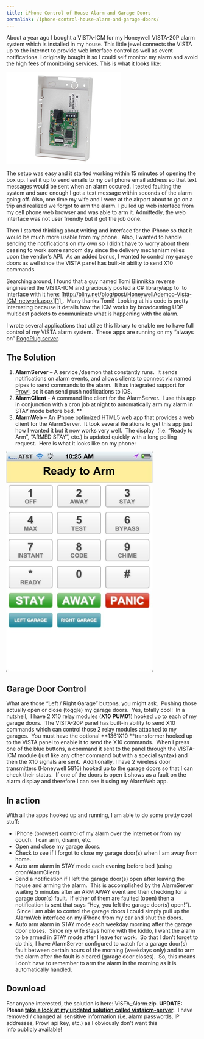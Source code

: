 ```yaml
---
title: iPhone Control of House Alarm and Garage Doors
permalink: /iphone-control-house-alarm-and-garage-doors/
---
```

About a year ago I bought a VISTA-ICM for my Honeywell VISTA-20P alarm system which is installed in my house. This little jewel connects the VISTA up to the internet to provide web interface control as well as event notifications. I originally bought it so I could self monitor my alarm and avoid the high fees of monitoring services. This is what it looks like:

<img class="size-full wp-image-637 aligncenter" title="VISTA-ICM" alt="" src="VISTA-ICM.jpg" width="300" height="240" />

The setup was easy and it started working within 15 minutes of opening the box up. I set it up to send emails to my cell phone email address so that text messages would be sent when an alarm occured. I tested faulting the system and sure enough I got a text message within seconds of the alarm going off. Also, one time my wife and I were at the airport about to go on a trip and realized we forgot to arm the alarm. I pulled up web interface from my cell phone web browser and was able to arm it. Admittedly, the web interface was not user friendly but it got the job done.

Then I started thinking about writing and interface for the iPhone so that it would be much more usable from my phone.  Also, I wanted to handle sending the notifications on my own so I didn&#8217;t have to worry about them ceasing to work some random day since the delivery mechanism relies upon the vendor&#8217;s API.  As an added bonus, I wanted to control my garage doors as well since the VISTA panel has built-in ability to send X10 commands.

Searching around, I found that a guy named Tomi Blinnikka reverse engineered the VISTA-ICM and graciously posted a C# library/app to  to interface with it here: [http://bliny.net/blog/post/HoneywellAdemco-Vista-ICM-network.aspx][1] .  Many thanks Tomi!  Looking at his code is pretty interesting because it details how the ICM works by broadcasting UDP multicast packets to communicate what is happening with the alarm.

I wrote several applications that utilize this library to enable me to have full control of my VISTA alarm system.  These apps are running on my &#8220;always on&#8221; <a href="/my-pogoplug-geek-toy/" target="_blank">PogoPlug server</a>.

## The Solution

  1. **AlarmServer** &#8211; A service /daemon that constantly runs.  It sends notifications on alarm events, and allows clients to connect via named pipes to send commands to the alarm.  It has integrated support for <a href="http://www.prowlapp.com/" target="_blank">Prowl</a>, so it can send push notifications to iOS.
  2. **AlarmClient** - A command line client for the AlarmServer.  I use this app in conjunction with a cron job at night to automatically arm my alarm in STAY mode before bed.
    **
  3. **AlarmWeb** &#8211; An iPhone optimized HTML5 web app that provides a web client for the AlarmServer.  It took several iterations to get this app just how I wanted it but it now works very well.  The display  (i.e. &#8220;Ready to Arm&#8221;, &#8220;ARMED STAY&#8221;, etc.) is updated quickly with a long polling request.  Here is what it looks like on my phone:

<img class="size-full aligncenter" alt="20110827-102534.jpg" src="20110827-102534.jpg" width="384" height="576" />

## Garage Door Control

What are those &#8220;Left / Right Garage&#8221; buttons, you might ask.  Pushing those actually open or close (toggle) my garage doors.  Yes, totally cool!  In a nutshell,  I have 2 X10 relay modules (**X10** **PUM01**) hooked up to each of my garage doors.  The VISTA-20P panel has built-in ability to send X10 commands which can control those 2 relay modules attached to my garages.  You must have the optional **1361X10 **transformer hooked up to the VISTA panel to enable it to send the X10 commands.  When I press one of the blue buttons, a command it sent to the panel through the VISTA-ICM module (just like any other command but with a special syntax) and then the X10 signals are sent.  Additionally, I have 2 wireless door transmitters (Honeywell 5816) hooked up to the garage doors so that I can check their status.  If one of the doors is open it shows as a fault on the alarm display and therefore I can see it using my AlarmWeb app.

## In action

With all the apps hooked up and running, I am able to do some pretty cool stuff:

  * iPhone (browser) control of my alarm over the internet or from my couch.  I can arm, disarm, etc.
  * Open and close my garage doors.
  * Check to see if I forgot to close my garage door(s) when I am away from home.
  * Auto arm alarm in STAY mode each evening before bed (using cron/AlarmClient)
  * Send a notification if I left the garage door(s) open after leaving the house and arming the alarm.  This is accomplished by the AlarmServer waiting 5 minutes after an ARM AWAY event and then checking for a garage door(s) fault.  If either of them are faulted (open) then a notification is sent that says &#8220;Hey, you left the garage door(s) open!&#8221;).  Since I am able to control the garage doors I could simply pull up the AlarmWeb interface on my iPhone from my car and shut the doors.
  * Auto arm alarm in STAY mode each weekday morning after the garage door closes.  Since my wife stays home with the kiddo, I want the alarm to be armed in STAY mode after I leave for work.  So that I don&#8217;t forget to do this, I have AlarmServer configured to watch for a garage door(s) fault between certain hours of the morning (weekdays only) and to arm the alarm after the fault is cleared (garage door closes).  So, this means I don&#8217;t have to remember to arm the alarm in the morning as it is automatically handled.

## Download

For anyone interested, the solution is here: <strike>VISTA_Alarm.zip</strike>. **UPDATE: Please [take a look at my updated solution called vistaicm-server][2].**  I have removed / changed all sensitive information (i.e. alarm passwords, IP addresses, Prowl api key, etc.) as I obviously don&#8217;t want this info publicly available!


 [1]: http://bliny.net/blog/post/h-Vista-ICM-network.aspx
 [2]: /vistaicm-server/

